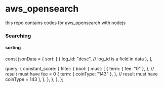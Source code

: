 # aws_opensearch
this repo contains codes for aws_opensearch with nodejs

### Searching
#### sorting
const jsonData = {
  sort: [
    {
      log_id: "desc", // log_id is a field in data
    },
  ],

  query: {
    constant_score: {
      filter: {
        bool: {
          must: [
            {
              term: { fee: "0" },
            }, // result must have fee = 0
            {
              term: { coinType: "143" },
            }, // result must have coinType = 143
          ],
        },
      },
    },
  },
};
